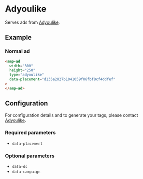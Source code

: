 # Adyoulike

Serves ads from [Adyoulike](https://www.adyoulike.com/).

## Example

### Normal ad

```html
<amp-ad
  width="300"
  height="250"
  type="adyoulike"
  data-placement="d135a2027b1041059f06fbf8cf4ddfef"
>
</amp-ad>
```

## Configuration

For configuration details and to generate your tags, please contact [Adyoulike](https://www.adyoulike.com/#contact).

### Required parameters

-   `data-placement`

### Optional parameters

-   `data-dc`
-   `data-campaign`
